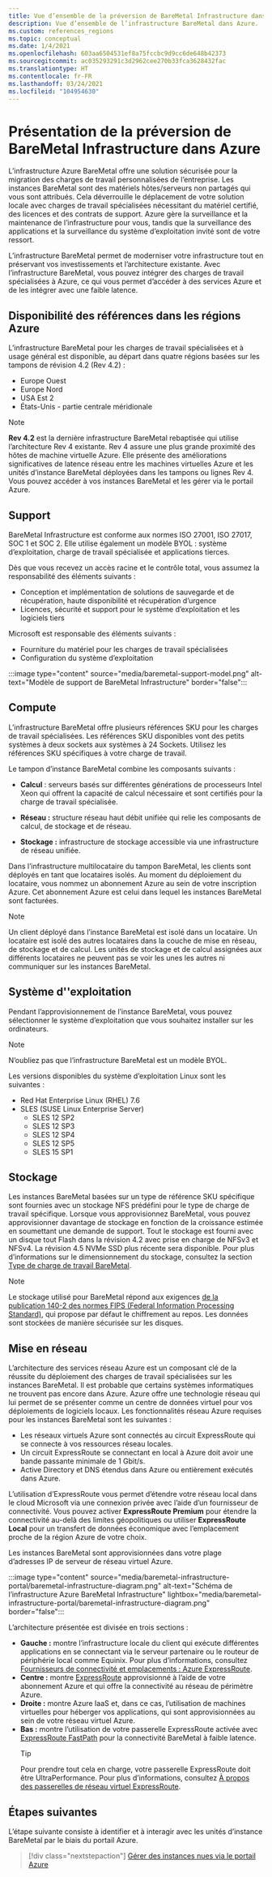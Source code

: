 ```yaml
---
title: Vue d’ensemble de la préversion de BareMetal Infrastructure dans Azure
description: Vue d’ensemble de l’infrastructure BareMetal dans Azure.
ms.custom: references_regions
ms.topic: conceptual
ms.date: 1/4/2021
ms.openlocfilehash: 603aa6504531ef8a75fccbc9d9cc6de648b42373
ms.sourcegitcommit: ac035293291c3d2962cee270b33fca3628432fac
ms.translationtype: HT
ms.contentlocale: fr-FR
ms.lasthandoff: 03/24/2021
ms.locfileid: "104954630"
---
```

#  <a name="what-is-baremetal-infrastructure-preview-on-azure"></a>Présentation de la préversion de BareMetal Infrastructure dans Azure

L’infrastructure Azure BareMetal offre une solution sécurisée pour la migration des charges de travail personnalisées de l’entreprise. Les instances BareMetal sont des matériels hôtes/serveurs non partagés qui vous sont attribués. Cela déverrouille le déplacement de votre solution locale avec charges de travail spécialisées nécessitant du matériel certifié, des licences et des contrats de support. Azure gère la surveillance et la maintenance de l’infrastructure pour vous, tandis que la surveillance des applications et la surveillance du système d’exploitation invité sont de votre ressort.

L’infrastructure BareMetal permet de moderniser votre infrastructure tout en préservant vos investissements et l’architecture existante. Avec l’infrastructure BareMetal, vous pouvez intégrer des charges de travail spécialisées à Azure, ce qui vous permet d’accéder à des services Azure et de les intégrer avec une faible latence.

## <a name="sku-availability-in-azure-regions"></a>Disponibilité des références dans les régions Azure
L’infrastructure BareMetal pour les charges de travail spécialisées et à usage général est disponible, au départ dans quatre régions basées sur les tampons de révision 4.2 (Rev 4.2) :
- Europe Ouest
- Europe Nord
- USA Est 2
- États-Unis - partie centrale méridionale

>[!NOTE]
>**Rev 4.2** est la dernière infrastructure BareMetal rebaptisée qui utilise l’architecture Rev 4 existante.  Rev 4 assure une plus grande proximité des hôtes de machine virtuelle Azure. Elle présente des améliorations significatives de latence réseau entre les machines virtuelles Azure et les unités d’instance BareMetal déployées dans les tampons ou lignes Rev 4.  Vous pouvez accéder à vos instances BareMetal et les gérer via le portail Azure. 

## <a name="support"></a>Support
BareMetal Infrastructure est conforme aux normes ISO 27001, ISO 27017, SOC 1 et SOC 2.  Elle utilise également un modèle BYOL : système d’exploitation, charge de travail spécialisée et applications tierces.  

Dès que vous recevez un accès racine et le contrôle total, vous assumez la responsabilité des éléments suivants :
- Conception et implémentation de solutions de sauvegarde et de récupération, haute disponibilité et récupération d’urgence
- Licences, sécurité et support pour le système d’exploitation et les logiciels tiers

Microsoft est responsable des éléments suivants :
- Fourniture du matériel pour les charges de travail spécialisées 
- Configuration du système d’exploitation

:::image type="content" source="media/baremetal-support-model.png" alt-text="Modèle de support de BareMetal Infrastructure" border="false":::

## <a name="compute"></a>Compute
L’infrastructure BareMetal offre plusieurs références SKU pour les charges de travail spécialisées. Les références SKU disponibles vont des petits systèmes à deux sockets aux systèmes à 24 Sockets. Utilisez les références SKU spécifiques à votre charge de travail.

Le tampon d’instance BareMetal combine les composants suivants :

- **Calcul** : serveurs basés sur différentes générations de processeurs Intel Xeon qui offrent la capacité de calcul nécessaire et sont certifiés pour la charge de travail spécialisée.

- **Réseau :** structure réseau haut débit unifiée qui relie les composants de calcul, de stockage et de réseau.

- **Stockage :** infrastructure de stockage accessible via une infrastructure de réseau unifiée.

Dans l’infrastructure multilocataire du tampon BareMetal, les clients sont déployés en tant que locataires isolés. Au moment du déploiement du locataire, vous nommez un abonnement Azure au sein de votre inscription Azure. Cet abonnement Azure est celui dans lequel les instances BareMetal sont facturées.

>[!NOTE]
>Un client déployé dans l’instance BareMetal est isolé dans un locataire. Un locataire est isolé des autres locataires dans la couche de mise en réseau, de stockage et de calcul. Les unités de stockage et de calcul assignées aux différents locataires ne peuvent pas se voir les unes les autres ni communiquer sur les instances BareMetal.

## <a name="os"></a>Système d''exploitation
Pendant l’approvisionnement de l’instance BareMetal, vous pouvez sélectionner le système d’exploitation que vous souhaitez installer sur les ordinateurs. 

>[!NOTE]
>N’oubliez pas que l’infrastructure BareMetal est un modèle BYOL.

Les versions disponibles du système d’exploitation Linux sont les suivantes :
- Red Hat Enterprise Linux (RHEL) 7.6
- SLES (SUSE Linux Enterprise Server)
   - SLES 12 SP2
   - SLES 12 SP3
   - SLES 12 SP4
   - SLES 12 SP5
   - SLES 15 SP1

## <a name="storage"></a>Stockage
Les instances BareMetal basées sur un type de référence SKU spécifique sont fournies avec un stockage NFS prédéfini pour le type de charge de travail spécifique. Lorsque vous approvisionnez BareMetal, vous pouvez approvisionner davantage de stockage en fonction de la croissance estimée en soumettant une demande de support. Tout le stockage est fourni avec un disque tout Flash dans la révision 4.2 avec prise en charge de NFSv3 et NFSv4. La révision 4.5 NVMe SSD plus récente sera disponible. Pour plus d’informations sur le dimensionnement du stockage, consultez la section [Type de charge de travail BareMetal](../virtual-machines/workloads/sap/get-started.md).

>[!NOTE]
>Le stockage utilisé pour BareMetal répond aux exigences [de la publication 140-2 des normes FIPS (Federal Information Processing Standard)](/microsoft-365/compliance/offering-fips-140-2), qui propose par défaut le chiffrement au repos. Les données sont stockées de manière sécurisée sur les disques.

## <a name="networking"></a>Mise en réseau
L’architecture des services réseau Azure est un composant clé de la réussite du déploiement des charges de travail spécialisées sur les instances BareMetal. Il est probable que certains systèmes informatiques ne trouvent pas encore dans Azure. Azure offre une technologie réseau qui lui permet de se présenter comme un centre de données virtuel pour vos déploiements de logiciels locaux. Les fonctionnalités réseau Azure requises pour les instances BareMetal sont les suivantes :

- Les réseaux virtuels Azure sont connectés au circuit ExpressRoute qui se connecte à vos ressources réseau locales.
- Un circuit ExpressRoute se connectant en local à Azure doit avoir une bande passante minimale de 1 Gbit/s.
- Active Directory et DNS étendus dans Azure ou entièrement exécutés dans Azure.

L’utilisation d’ExpressRoute vous permet d’étendre votre réseau local dans le cloud Microsoft via une connexion privée avec l’aide d’un fournisseur de connectivité. Vous pouvez activer **ExpressRoute Premium** pour étendre la connectivité au-delà des limites géopolitiques ou utiliser **ExpressRoute Local** pour un transfert de données économique avec l’emplacement proche de la région Azure de votre choix.

Les instances BareMetal sont approvisionnées dans votre plage d’adresses IP de serveur de réseau virtuel Azure.

:::image type="content" source="media/baremetal-infrastructure-portal/baremetal-infrastructure-diagram.png" alt-text="Schéma de l’infrastructure Azure BareMetal Infrastructure" lightbox="media/baremetal-infrastructure-portal/baremetal-infrastructure-diagram.png" border="false":::

L’architecture présentée est divisée en trois sections :
- **Gauche :** montre l’infrastructure locale du client qui exécute différentes applications en se connectant via le serveur partenaire ou le routeur de périphérie local comme Equinix. Pour plus d’informations, consultez [Fournisseurs de connectivité et emplacements : Azure ExpressRoute](../expressroute/expressroute-locations.md).
- **Centre :** montre [ExpressRoute](../expressroute/expressroute-introduction.md) approvisionné à l’aide de votre abonnement Azure et qui offre la connectivité au réseau de périmètre Azure.
- **Droite :** montre Azure IaaS et, dans ce cas, l’utilisation de machines virtuelles pour héberger vos applications, qui sont approvisionnées au sein de votre réseau virtuel Azure.
- **Bas :** montre l’utilisation de votre passerelle ExpressRoute activée avec [ExpressRoute FastPath](../expressroute/about-fastpath.md) pour la connectivité BareMetal à faible latence.   
   >[!TIP]
   >Pour prendre tout cela en charge, votre passerelle ExpressRoute doit être UltraPerformance.  Pour plus d’informations, consultez [À propos des passerelles de réseau virtuel ExpressRoute](../expressroute/expressroute-about-virtual-network-gateways.md).

## <a name="next-steps"></a>Étapes suivantes

L’étape suivante consiste à identifier et à interagir avec les unités d’instance BareMetal par le biais du portail Azure.

> [!div class="nextstepaction"]
> [Gérer des instances nues via le portail Azure](connect-baremetal-infrastructure.md)